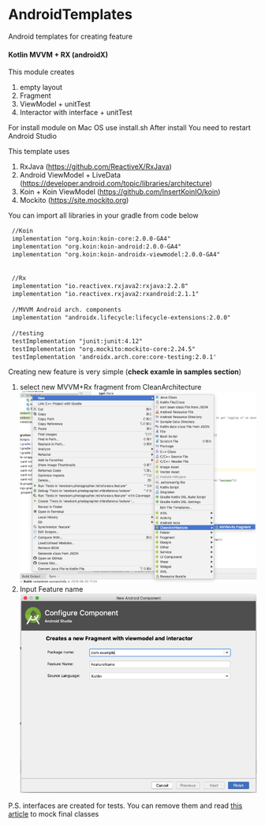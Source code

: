# AndroidTemplates
Android templates for creating feature

#### Kotlin MVVM + RX (androidX)
This module creates
1. empty layout
2. Fragment
3. ViewModel + unitTest
4. Interactor with interface + unitTest

For install module on Mac OS use install.sh
After install You need to restart Android Studio

This template uses 
1. RxJava (https://github.com/ReactiveX/RxJava)
2. Android ViewModel + LiveData (https://developer.android.com/topic/libraries/architecture)
3. Koin + Koin ViewModel (https://github.com/InsertKoinIO/koin)
4. Mockito (https://site.mockito.org)

You can import all libraries in your gradle from code below

     //Koin
     implementation "org.koin:koin-core:2.0.0-GA4"
     implementation "org.koin:koin-android:2.0.0-GA4"
     implementation "org.koin:koin-androidx-viewmodel:2.0.0-GA4"
         
     
     //Rx
     implementation "io.reactivex.rxjava2:rxjava:2.2.8"
     implementation "io.reactivex.rxjava2:rxandroid:2.1.1"
 
     //MVVM Android arch. components
     implementation "androidx.lifecycle:lifecycle-extensions:2.0.0"
 
     //testing
     testImplementation "junit:junit:4.12"
     testImplementation "org.mockito:mockito-core:2.24.5"
     testImplementation 'androidx.arch.core:core-testing:2.0.1'
     
 Creating new feature is very simple (**check examle in samples section**)
 1. select new MVVM+Rx fragment from CleanArchitecture
 ![alt text](https://raw.githubusercontent.com/mdevilnsk/AndroidTemplates/master/images/selection.png)
 2. Input Feature name
 ![alt text](https://raw.githubusercontent.com/mdevilnsk/AndroidTemplates/master/images/new_feature.png)

P.S. interfaces are created for tests. You can remove them and read [this article](https://www.baeldung.com/mockito-final) to mock final classes